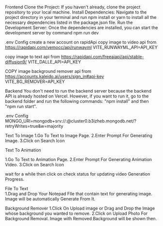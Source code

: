 Frontend
Clone the Project: If you haven't already, clone the project repository to your local machine.
Install Dependencies: Navigate to the project directory in your terminal and run npm install or yarn to install all the necessary dependencies listed in the package.json file.
Run the Development Server: Once the dependencies are installed, you can start the development server by command npm run dev

.env Config
create a new account on rapidApi 
copy image to video api from  
https://rapidapi.com/vemocc/api/runwayml
VITE_RUNWAYML_API=API_KEY

copy image to text api from
https://rapidapi.com/freeaiapi/api/stable-diffusion9/
VITE_DALLE_API=API_KEY

COPY image background remover api from
https://accounts.kaleido.ai/users/sign_in#api-key
VITE_BG_REMOVER=API_KEY

Backend
You don't need to run the backend server because the backend API is already hosted on Vercel. However, if you want to run it, go to the backend folder and run the following commands: "npm install" and then "npm run start".


.env Config
MONGO_URI=mongodb+srv://<username>:<password>@cluster0.b3izheb.mongodb.net/?retryWrites=true&w=majority

Text To Image 
1.Go To Text to Image Page.
2.Enter Prompt For Generating Image.
3.Click on Search Icon




Text To Animation

1.Go To Text to Animation Page.
2.Enter Prompt For Generating Animation Video.
3.Click on Search Icon

wait for a while then click on check status for updating video Generation Progress.

File To Text  
1.Drag and Drop Your Notepad FIle that contain text for generating image.
Image will be automatically Generate From It.

Background Remover
1.Click On Upload image or Drag and Drop the Image whose background you wanted to remove.
2.Click on Upload Photo For Background Removal.
Image with Removed Background will be shown then.

